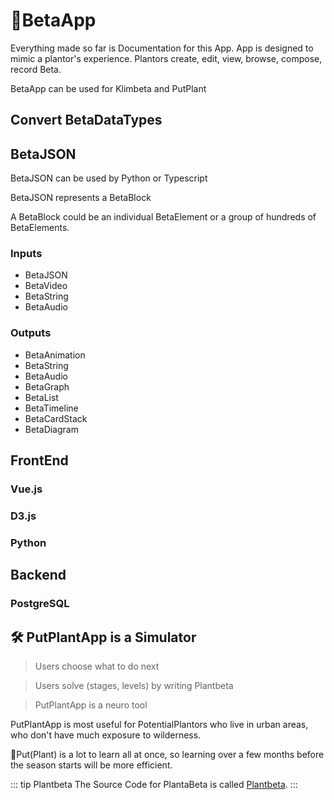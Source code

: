 # 🔷<beta>BetaApp</beta>

Everything made so far is Documentation for this App. App is designed to mimic a plantor's experience. Plantors create, edit, view, browse, compose, record Beta.

BetaApp can be used for Klimbeta and PutPlant

## Convert BetaDataTypes

## BetaJSON

BetaJSON can be used by Python or Typescript

BetaJSON represents a BetaBlock

A BetaBlock could be an individual BetaElement or a group of hundreds of BetaElements.

### Inputs

- BetaJSON
- BetaVideo
- BetaString
- BetaAudio

### Outputs

- BetaAnimation
- BetaString
- BetaAudio
- BetaGraph
- BetaList
- BetaTimeline
- BetaCardStack
- BetaDiagram

## FrontEnd

### Vue.js

### D3.js

### Python

## Backend

### PostgreSQL

## 🛠 PutPlantApp is a Simulator

> Users choose what to do next

> Users solve (stages, levels) by writing Plantbeta

> PutPlantApp is a <psike>neuro</psike> tool

PutPlantApp is most useful for PotentialPlantors who live in urban areas, who don't have much exposure to wilderness.

🔷<beta>Put(</beta><eko>Plant</eko><beta>)</beta> is a lot to learn all at once, so learning over a few months before the season starts will be more efficient.

::: tip Plantbeta
The Source Code for PlantaBeta is called [Plantbeta](/encyclopedia/Beta/Plantbeta/Overview).
:::
